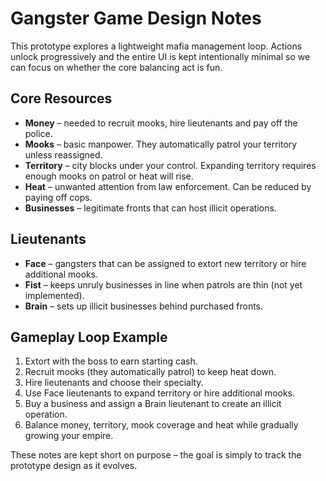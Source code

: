 # Gangster Game Design Notes

This prototype explores a lightweight mafia management loop. Actions unlock progressively and the entire UI is kept intentionally minimal so we can focus on whether the core balancing act is fun.

## Core Resources
- **Money** – needed to recruit mooks, hire lieutenants and pay off the police.
- **Mooks** – basic manpower. They automatically patrol your territory unless reassigned.
- **Territory** – city blocks under your control. Expanding territory requires enough mooks on patrol or heat will rise.
- **Heat** – unwanted attention from law enforcement. Can be reduced by paying off cops.
- **Businesses** – legitimate fronts that can host illicit operations.

## Lieutenants
- **Face** – gangsters that can be assigned to extort new territory or hire additional mooks.
- **Fist** – keeps unruly businesses in line when patrols are thin (not yet implemented).
- **Brain** – sets up illicit businesses behind purchased fronts.

## Gameplay Loop Example
1. Extort with the boss to earn starting cash.
2. Recruit mooks (they automatically patrol) to keep heat down.
3. Hire lieutenants and choose their specialty.
4. Use Face lieutenants to expand territory or hire additional mooks.
5. Buy a business and assign a Brain lieutenant to create an illicit operation.
6. Balance money, territory, mook coverage and heat while gradually growing your empire.

These notes are kept short on purpose – the goal is simply to track the prototype design as it evolves.
